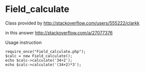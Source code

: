 # Field_calculate

Class provided by http://stackoverflow.com/users/555222/clarkk

in this answer http://stackoverflow.com/a/27077376

Usage instruction
```
require_once("Field_calculate.php");
$calc = new Field_calculate();
echo $calc->calculate('34+2');
echo $calc->calculate('(34+2)*3');
```
